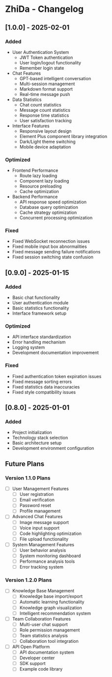 # ZhiDa - Changelog
## [1.0.0] - 2025-02-01
### Added
- User Authentication System
  - JWT Token authentication
  - User login/logout functionality
  - Remember login state
- Chat Features
  - GPT-based intelligent conversation
  - Multi-session management
  - Markdown format support
  - Real-time message push
- Data Statistics
  - Chat count statistics
  - Message count statistics
  - Response time statistics
  - User satisfaction tracking
- Interface Features
  - Responsive layout design
  - Element Plus component library integration
  - Dark/Light theme switching
  - Mobile device adaptation
### Optimized
- Frontend Performance
  - Route lazy loading
  - Component lazy loading
  - Resource preloading
  - Cache optimization
- Backend Performance
  - API response speed optimization
  - Database query optimization
  - Cache strategy optimization
  - Concurrent processing optimization
### Fixed
- Fixed WebSocket reconnection issues
- Fixed mobile input box abnormalities
- Fixed message sending failure notifications
- Fixed session switching state confusion

## [0.9.0] - 2025-01-15
### Added
- Basic chat functionality
- User authentication module
- Basic statistics functionality
- Interface framework setup
### Optimized
- API interface standardization
- Error handling mechanism
- Logging system
- Development documentation improvement
### Fixed
- Fixed authentication token expiration issues
- Fixed message sorting errors
- Fixed statistics data inaccuracies
- Fixed style compatibility issues

## [0.8.0] - 2025-01-01
### Added
- Project initialization
- Technology stack selection
- Basic architecture setup
- Development environment configuration

## Future Plans
### Version 1.1.0 Plans
- [ ] User Management Features
  - [ ] User registration
  - [ ] Email verification
  - [ ] Password reset
  - [ ] Profile management
- [ ] Advanced Chat Features
  - [ ] Image message support
  - [ ] Voice input support
  - [ ] Code highlighting optimization
  - [ ] File upload functionality
- [ ] System Management Features
  - [ ] User behavior analysis
  - [ ] System monitoring dashboard
  - [ ] Performance analysis tools
  - [ ] Error tracking system

### Version 1.2.0 Plans
- [ ] Knowledge Base Management
  - [ ] Knowledge base import/export
  - [ ] Automatic learning functionality
  - [ ] Knowledge graph visualization
  - [ ] Intelligent recommendation system
- [ ] Team Collaboration Features
  - [ ] Multi-user chat support
  - [ ] Role permission management
  - [ ] Team statistics analysis
  - [ ] Collaboration tool integration
- [ ] API Open Platform
  - [ ] API documentation system
  - [ ] Developer center
  - [ ] SDK support
  - [ ] Example code library